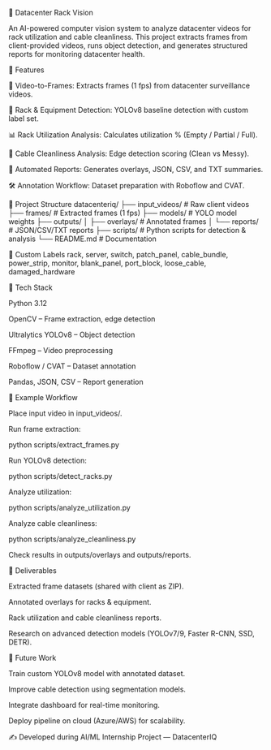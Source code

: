 📡 Datacenter Rack Vision

An AI-powered computer vision system to analyze datacenter videos for rack utilization and cable cleanliness.
This project extracts frames from client-provided videos, runs object detection, and generates structured reports for monitoring datacenter health.

🔹 Features

🎥 Video-to-Frames: Extracts frames (1 fps) from datacenter surveillance videos.

🤖 Rack & Equipment Detection: YOLOv8 baseline detection with custom label set.

📊 Rack Utilization Analysis: Calculates utilization % (Empty / Partial / Full).

🧹 Cable Cleanliness Analysis: Edge detection scoring (Clean vs Messy).

📑 Automated Reports: Generates overlays, JSON, CSV, and TXT summaries.

🛠 Annotation Workflow: Dataset preparation with Roboflow and CVAT.

🔹 Project Structure
datacenteriq/
├── input_videos/       # Raw client videos
├── frames/             # Extracted frames (1 fps)
├── models/             # YOLO model weights
├── outputs/
│   ├── overlays/       # Annotated frames
│   └── reports/        # JSON/CSV/TXT reports
├── scripts/            # Python scripts for detection & analysis
└── README.md           # Documentation

🔹 Custom Labels
rack, server, switch, patch_panel, cable_bundle, power_strip, 
monitor, blank_panel, port_block, loose_cable, damaged_hardware

🔹 Tech Stack

Python 3.12

OpenCV – Frame extraction, edge detection

Ultralytics YOLOv8 – Object detection

FFmpeg – Video preprocessing

Roboflow / CVAT – Dataset annotation

Pandas, JSON, CSV – Report generation

🔹 Example Workflow

Place input video in input_videos/.

Run frame extraction:

python scripts/extract_frames.py


Run YOLOv8 detection:

python scripts/detect_racks.py


Analyze utilization:

python scripts/analyze_utilization.py


Analyze cable cleanliness:

python scripts/analyze_cleanliness.py


Check results in outputs/overlays and outputs/reports.

🔹 Deliverables

Extracted frame datasets (shared with client as ZIP).

Annotated overlays for racks & equipment.

Rack utilization and cable cleanliness reports.

Research on advanced detection models (YOLOv7/9, Faster R-CNN, SSD, DETR).

🔹 Future Work

Train custom YOLOv8 model with annotated dataset.

Improve cable detection using segmentation models.

Integrate dashboard for real-time monitoring.

Deploy pipeline on cloud (Azure/AWS) for scalability.

✍️ Developed during AI/ML Internship Project — DatacenterIQ
